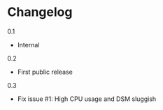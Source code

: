 Changelog
=========

0.1

 * Internal


0.2

 * First public release

0.3

 * Fix issue #1: High CPU usage and DSM sluggish

